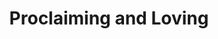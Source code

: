 --- 
title: "Proclaiming and Loving"
publishdate: "2019-1-26T16:48:46+02:00"
src: "https://365manga.net/manga/proclaiming-and-loving"
image: "https://data.365manga.net/images/thumbnails/30731-proclaiming-and-loving.jpg"
description: " A man and a woman meet in a time far from ours, in the ancient time of China. Love blossoms between the man and the woman, but this isn’t an easy time to love. And together they need to fight for the love they share together. Follow Liu Pu wei and Lu kou in a love story that takes you to the ancient time of China.…"
---